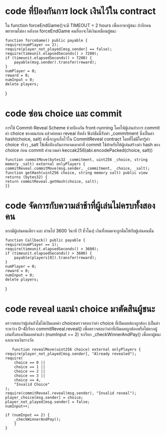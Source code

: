 
# code ที่ป้องกันการ lock เงินไว้ใน contract
ใน function forceEndGame()จะมี TIMEOUT = 2 hours เพื่อเอาหาผู้ชนะ ถ้าอีกคนพยายามไม่ลง หลังกด forceEndGame คนที่ลงจะได้เงินเหมือนผู้ชนะ
    
    function forceGame() public payable {
    require(numPlayer == 2);
    require(player_not_played[msg.sender] == false);
    require(timeunit.elapsedSeconds() > 7200);
    if (timeunit.elapsedSeconds() > 7200) {
        payable(msg.sender).transfer(reward);
    }
    numPlayer = 0;
    reward = 0;
    numInput = 0;
    delete players;
}

# code ซ่อน choice และ commit
การใช้ Commit-Reveal Scheme ช่วยป้องกัน front-running โดยให้ผู้เล่นทำการ commit ค่า choice ของตนก่อน แล้วค่อยมา reveal ทีหลัง ฟังก์ชันนี้รับค่า _commitment ซึ่งเป็นค่า hash(choice, salt)
ค่านี้จะถูกเก็บไว้ใน CommitReveal contract โดยที่ไม่มีใครรู้ค่า choice จริงๆ _salt ใช้เพื่อป้องกันการคาดเดาค่าที่ commit ใช้สำหรับให้ผู้เล่นสร้างค่า hash ของ choice ก่อน commit
คำนวณค่า keccak256(abi.encodePacked(choice, salt))

    function commitMove(bytes32 _commitment, uint256 _choice, string memory _salt) external onlyPlayers {
    commitReveal.commitMove(msg.sender, _commitment, _choice, _salt);
    function getHash(uint256 choice, string memory salt) public view returns (bytes32) {
    return commitReveal.getHash(choice, salt);
    }}


    
# code จัดการกับความล่าช้าที่ผู้เล่นไม่ครบทั้งสองคน
  หากมีผู้เล่นคนเดียว และ ผ่านไป 3600 วินาที (1 ชั่วโมง) เงินทั้งหมดจะถูกคืนให้กับผู้เล่นคนนั้น

    function Callback() public payable {
    require(numPlayer == 1);
    require(timeunit.elapsedSeconds() > 3600);
    if (timeunit.elapsedSeconds() > 3600) {
        payable(players[0]).transfer(reward);
    }
    numPlayer = 0;
    reward = 0;
    numInput = 0;
    delete players;
}

# code reveal และนำ choice มาตัดสินผู้ชนะ
ตรวจสอบว่าผู้เล่นยังไม่ได้เปิดเผยค่า choiceตรวจสอบว่าค่า choice ที่เปิดเผยต้องถูกต้อง (เป็นค่าระหว่าง 0-4)เรียก commitReveal.reveal() เพื่อตรวจสอบว่าค่าที่เปิดเผยถูกต้องหรือไม่หากผู้เล่นทั้งสองเปิดเผยค่าแล้ว (numInput == 2) จะเรียก _checkWinnerAndPay() เพื่อหาผู้ชนะและแจกเงินรางวัล
    
       function revealMove(uint256 choice) external onlyPlayers {
    require(player_not_played[msg.sender], "Already revealed");
    require(
        choice == 0 ||
        choice == 1 ||
        choice == 2 ||
        choice == 3 ||
        choice == 4,
        "Invalid Choice"
    );
    require(commitReveal.reveal(msg.sender), "Invalid reveal");
    player_choice[msg.sender] = choice;
    player_not_played[msg.sender] = false;
    numInput++;

    if (numInput == 2) {
        _checkWinnerAndPay();
        }
    }

